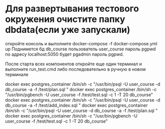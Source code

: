 # Для развертывания тестового окружения очистите папку dbdata(если уже запускали)
откройте консоль и выполните
docker-compose -f docker-compose.yml up
Поднимется бд db_course  пользователь user_course пароль pgpwd
по адресу localhost:5050 будет pgadmin пароль pgpwd.

После старта всех компонентов откройте еще один терминал
и выполните run_test.cmd
либо последовательно в ручную в новом терминале

docker exec postgres_container /bin/sh -c "/usr/bin/psql -U user_course -d db_course -a -f /test/plan.sql "
docker exec postgres_container /bin/sh -c "/usr/bin/pgbench -U user_course -f /test/test.sql -c 1 -T 20 db_course"
docker exec postgres_container /bin/sh -c "/usr/bin/psql -U user_course -d db_course -a -f /test/add_index.sql "
docker exec postgres_container /bin/sh -c "/usr/bin/psql -U user_course -d db_course -a -f /test/plan.sql "
docker exec postgres_container /bin/sh -c "/usr/bin/pgbench -U user_course -f /test/test.sql -c 1 -T 20 db_course"